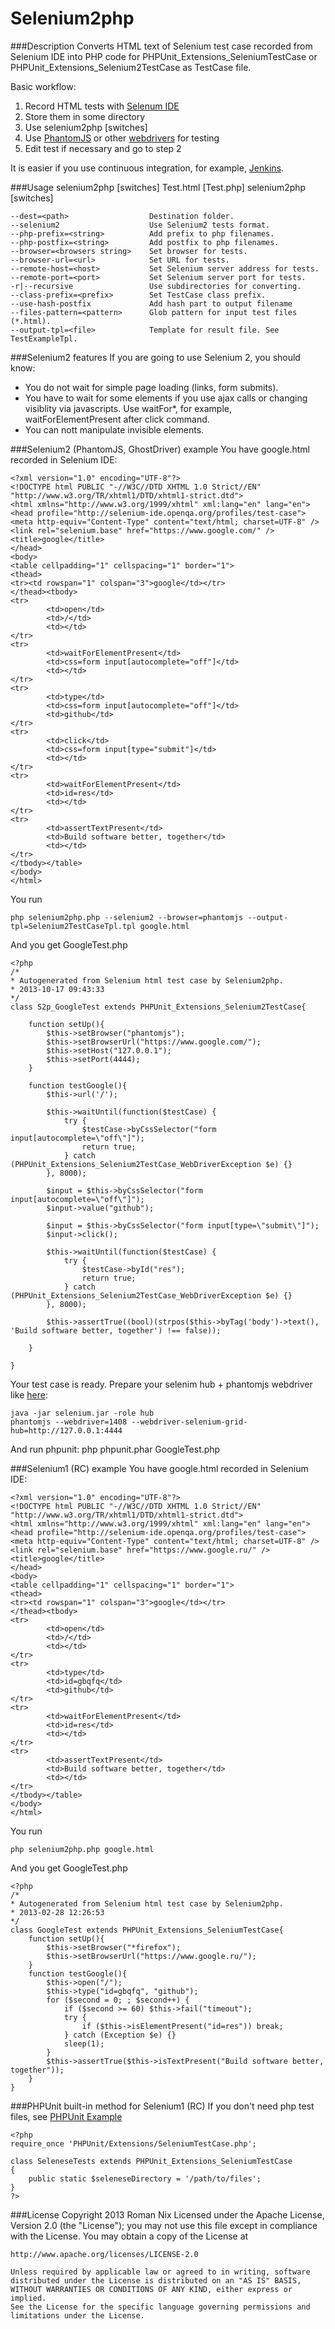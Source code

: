 Selenium2php
==========================

###Description
Converts HTML text of Selenium test case recorded from Selenium IDE into
PHP code for PHPUnit_Extensions_SeleniumTestCase or PHPUnit_Extensions_Selenium2TestCase as TestCase file.

Basic workflow:

1. Record HTML tests with [Selenum IDE](http://docs.seleniumhq.org/projects/ide/)
2. Store them in some directory
3. Use selenium2php [switches] <directory>
4. Use [PhantomJS](http://phantomjs.org/) or other [webdrivers](http://docs.seleniumhq.org/projects/webdriver/) for testing
5. Edit test if necessary and go to step 2

It is easier if you use continuous integration, for example, [Jenkins](http://jenkins-ci.org/).

###Usage
    selenium2php [switches] Test.html [Test.php]
    selenium2php [switches] <directory>
    
    --dest=<path>                  Destination folder.
    --selenium2                    Use Selenium2 tests format.
    --php-prefix=<string>          Add prefix to php filenames.
    --php-postfix=<string>         Add postfix to php filenames.
    --browser=<browsers string>    Set browser for tests.
    --browser-url=<url>            Set URL for tests.
    --remote-host=<host>           Set Selenium server address for tests.
    --remote-port=<port>           Set Selenium server port for tests.
    -r|--recursive                 Use subdirectories for converting.
    --class-prefix=<prefix>        Set TestCase class prefix.
    --use-hash-postfix             Add hash part to output filename
    --files-pattern=<pattern>      Glob pattern for input test files (*.html).
    --output-tpl=<file>            Template for result file. See TestExampleTpl.

###Selenium2 features
If you are going to use Selenium 2, you should know:
* You do not wait for simple page loading (links, form submits).
* You have to wait for some elements if you use ajax calls or changing visiblity via javascripts. 
Use waitFor*, for example, waitForElementPresent after click command.
* You can nott manipulate invisible elements.

###Selenium2 (PhantomJS, GhostDriver) example
You have google.html recorded in Selenium IDE:

    <?xml version="1.0" encoding="UTF-8"?>
    <!DOCTYPE html PUBLIC "-//W3C//DTD XHTML 1.0 Strict//EN" "http://www.w3.org/TR/xhtml1/DTD/xhtml1-strict.dtd">
    <html xmlns="http://www.w3.org/1999/xhtml" xml:lang="en" lang="en">
    <head profile="http://selenium-ide.openqa.org/profiles/test-case">
    <meta http-equiv="Content-Type" content="text/html; charset=UTF-8" />
    <link rel="selenium.base" href="https://www.google.com/" />
    <title>google</title>
    </head>
    <body>
    <table cellpadding="1" cellspacing="1" border="1">
    <thead>
    <tr><td rowspan="1" colspan="3">google</td></tr>
    </thead><tbody>
    <tr>
            <td>open</td>
            <td>/</td>
            <td></td>
    </tr>
    <tr>
            <td>waitForElementPresent</td>
            <td>css=form input[autocomplete="off"]</td>
            <td></td>
    </tr>
    <tr>
            <td>type</td>
            <td>css=form input[autocomplete="off"]</td>
            <td>github</td>
    </tr>
    <tr>
            <td>click</td>
            <td>css=form input[type="submit"]</td>
            <td></td>
    </tr>
    <tr>
            <td>waitForElementPresent</td>
            <td>id=res</td>
            <td></td>
    </tr>
    <tr>
            <td>assertTextPresent</td>
            <td>Build software better, together</td>
            <td></td>
    </tr>
    </tbody></table>
    </body>
    </html>

You run

    php selenium2php.php --selenium2 --browser=phantomjs --output-tpl=Selenium2TestCaseTpl.tpl google.html

And you get GoogleTest.php

    <?php
    /*
    * Autogenerated from Selenium html test case by Selenium2php.
    * 2013-10-17 09:43:33
    */
    class S2p_GoogleTest extends PHPUnit_Extensions_Selenium2TestCase{

        function setUp(){
            $this->setBrowser("phantomjs");
            $this->setBrowserUrl("https://www.google.com/");
            $this->setHost("127.0.0.1");
            $this->setPort(4444);
        }

        function testGoogle(){
            $this->url('/');

            $this->waitUntil(function($testCase) {
                try {
                    $testCase->byCssSelector("form input[autocomplete=\"off\"]");
                    return true;
                } catch (PHPUnit_Extensions_Selenium2TestCase_WebDriverException $e) {}
            }, 8000);

            $input = $this->byCssSelector("form input[autocomplete=\"off\"]");
            $input->value("github");

            $input = $this->byCssSelector("form input[type=\"submit\"]");
            $input->click();

            $this->waitUntil(function($testCase) {
                try {
                    $testCase->byId("res");
                    return true;
                } catch (PHPUnit_Extensions_Selenium2TestCase_WebDriverException $e) {}
            }, 8000);

            $this->assertTrue((bool)(strpos($this->byTag('body')->text(), 'Build software better, together') !== false));

        }

    }

Your test case is ready.
Prepare your selenim hub + phantomjs webdriver like [here](https://github.com/detro/ghostdriver#register-ghostdriver-with-a-selenium-grid-hub):

    java -jar selenium.jar -role hub
    phantomjs --webdriver=1408 --webdriver-selenium-grid-hub=http://127.0.0.1:4444

And run phpunit:
    php phpunit.phar GoogleTest.php

###Selenium1 (RC) example
You have google.html recorded in Selenium IDE:

    <?xml version="1.0" encoding="UTF-8"?>
    <!DOCTYPE html PUBLIC "-//W3C//DTD XHTML 1.0 Strict//EN" "http://www.w3.org/TR/xhtml1/DTD/xhtml1-strict.dtd">
    <html xmlns="http://www.w3.org/1999/xhtml" xml:lang="en" lang="en">
    <head profile="http://selenium-ide.openqa.org/profiles/test-case">
    <meta http-equiv="Content-Type" content="text/html; charset=UTF-8" />
    <link rel="selenium.base" href="https://www.google.ru/" />
    <title>google</title>
    </head>
    <body>
    <table cellpadding="1" cellspacing="1" border="1">
    <thead>
    <tr><td rowspan="1" colspan="3">google</td></tr>
    </thead><tbody>
    <tr>
            <td>open</td>
            <td>/</td>
            <td></td>
    </tr>
    <tr>
            <td>type</td>
            <td>id=gbqfq</td>
            <td>github</td>
    </tr>
    <tr>
            <td>waitForElementPresent</td>
            <td>id=res</td>
            <td></td>
    </tr>
    <tr>
            <td>assertTextPresent</td>
            <td>Build software better, together</td>
            <td></td>
    </tr>
    </tbody></table>
    </body>
    </html>

You run

    php selenium2php.php google.html

And you get GoogleTest.php

    <?php
    /*
    * Autogenerated from Selenium html test case by Selenium2php.
    * 2013-02-28 12:26:53
    */
    class GoogleTest extends PHPUnit_Extensions_SeleniumTestCase{
        function setUp(){
            $this->setBrowser("*firefox");
            $this->setBrowserUrl("https://www.google.ru/");
        }
        function testGoogle(){
            $this->open("/");
            $this->type("id=gbqfq", "github");
            for ($second = 0; ; $second++) {
                if ($second >= 60) $this->fail("timeout");
                try {
                    if ($this->isElementPresent("id=res")) break;
                } catch (Exception $e) {}
                sleep(1);
            }
            $this->assertTrue($this->isTextPresent("Build software better, together"));
        }
    }    


###PHPUnit built-in method for Selenium1 (RC)
If you don't need php test files, see [PHPUnit Example](http://phpunit.de/manual/3.8/en/selenium.html#selenium.seleniumtestcase.examples.WebTest4.php)

    <?php
    require_once 'PHPUnit/Extensions/SeleniumTestCase.php';

    class SeleneseTests extends PHPUnit_Extensions_SeleniumTestCase
    {
        public static $seleneseDirectory = '/path/to/files';
    }
    ?>

###License
    Copyright 2013 Roman Nix
    Licensed under the Apache License, Version 2.0 (the "License");
    you may not use this file except in compliance with the License.
    You may obtain a copy of the License at
    
    http://www.apache.org/licenses/LICENSE-2.0
    
    Unless required by applicable law or agreed to in writing, software
    distributed under the License is distributed on an "AS IS" BASIS,
    WITHOUT WARRANTIES OR CONDITIONS OF ANY KIND, either express or implied.
    See the License for the specific language governing permissions and
    limitations under the License.

